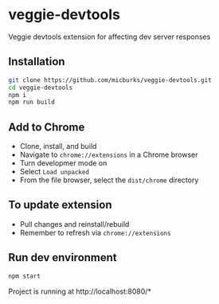 # veggie-devtools

Veggie devtools extension for affecting dev server responses


## Installation

```bash
git clone https://github.com/micburks/veggie-devtools.git
cd veggie-devtools
npm i
npm run build
```


## Add to Chrome

- Clone, install, and build
- Navigate to `chrome://extensions` in a Chrome browser
- Turn developmer mode on
- Select `Load unpacked`
- From the file browser, select the `dist/chrome` directory


## To update extension

- Pull changes and reinstall/rebuild
- Remember to refresh via `chrome://extensions`


## Run dev environment

```bash
npm start
```

Project is running at http://localhost:8080/*
